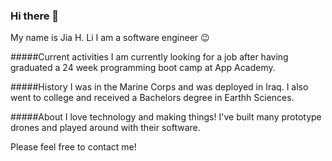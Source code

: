 ### Hi there 👋
My name is Jia H. Li
I am a software engineer 😉

#####Current activities
I am currently looking for a job after having graduated a 24 week programming boot camp at App Academy.  

#####History
I was in the Marine Corps and was deployed in Iraq.  I also went to college and received a Bachelors degree in Earthh Sciences.

#####About
I love technology and making things!  I've built many prototype drones and played around with their software. 

Please feel free to contact me!

<!--
**jjiiaaLi/jjiiaaLi** is a ✨ _special_ ✨ repository because its `README.md` (this file) appears on your GitHub profile.

Here are some ideas to get you started:

- 🔭 I’m currently working on ...
- 🌱 I’m currently learning ...
- 👯 I’m looking to collaborate on ...
- 🤔 I’m looking for help with ...
- 💬 Ask me about ...
- 📫 How to reach me: ...
- 😄 Pronouns: ...
- ⚡ Fun fact: ...
-->
